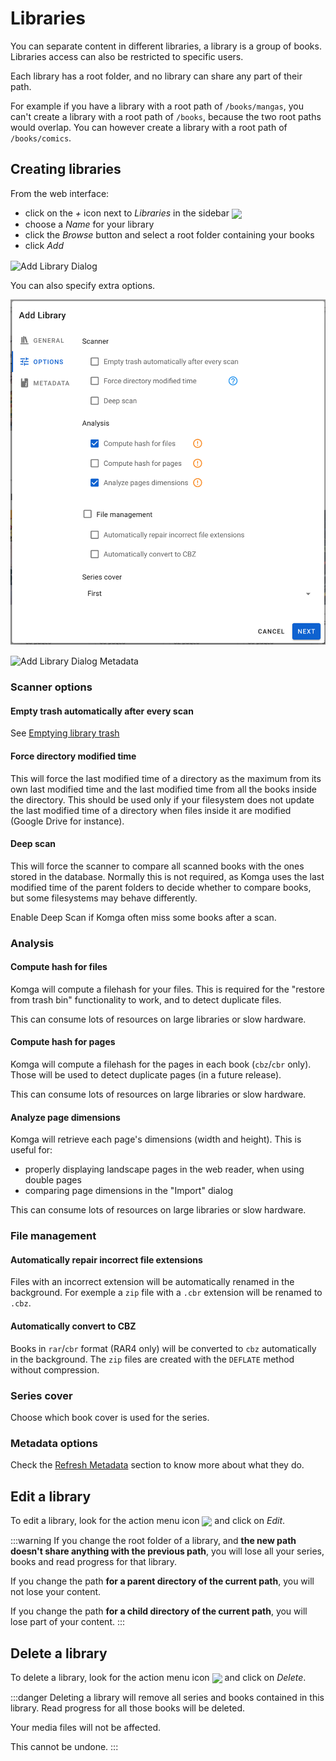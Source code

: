 # Libraries

You can separate content in different libraries, a library is a group of books. Libraries access can also be restricted to specific users.

Each library has a root folder, and no library can share any part of their path.

For example if you have a library with a root path of `/books/mangas`, you can't create a library with a root path of `/books`, because the two root paths would overlap. You can however create a library with a root path of `/books/comics`.

## Creating libraries

From the web interface:
- click on the _+_ icon next to _Libraries_ in the sidebar <img src="/assets/media/guides/libraries/library-add.png" style="vertical-align: middle" />
- choose a _Name_ for your library
- click the _Browse_ button and select a root folder containing your books
- click _Add_

<img src="/assets/media/guides/libraries/library-add-dialog.png" style="vertical-align: middle;max-height: 300px" alt="Add Library Dialog"/>

You can also specify extra options.

<img src="/assets/media/guides/libraries/library-add-options.png" style="vertical-align: middle; max-height: 600px" alt="Add Library Dialog Options"/>
<br/>
<br/>
<img src="/assets/media/guides/libraries/library-add-metadata.png" style="vertical-align: middle; max-height: 600px" alt="Add Library Dialog Metadata"/>

### Scanner options

#### Empty trash automatically after every scan

See [Emptying library trash](/guides/trash.md#automatically-empty-trash)

#### Force directory modified time

This will force the last modified time of a directory as the maximum from its own last modified time and the last modified time from all the books inside the directory. This should be used only if your filesystem does not update the last modified time of a directory when files inside it are modified (Google Drive for instance).

#### Deep scan

This will force the scanner to compare all scanned books with the ones stored in the database. Normally this is not required, as Komga uses the last modified time of the parent folders to decide whether to compare books, but some filesystems may behave differently.

Enable Deep Scan if Komga often miss some books after a scan.

### Analysis

#### Compute hash for files

Komga will compute a filehash for your files. This is required for the "restore from trash bin" functionality to work, and to detect duplicate files.

This can consume lots of resources on large libraries or slow hardware.

#### Compute hash for pages

Komga will compute a filehash for the pages in each book (`cbz`/`cbr` only). Those will be used to detect duplicate pages (in a future release).

This can consume lots of resources on large libraries or slow hardware.

#### Analyze page dimensions

Komga will retrieve each page's dimensions (width and height). This is useful for:
- properly displaying landscape pages in the web reader, when using double pages
- comparing page dimensions in the "Import" dialog

This can consume lots of resources on large libraries or slow hardware.

### File management

#### Automatically repair incorrect file extensions

Files with an incorrect extension will be automatically renamed in the background. For exemple a `zip` file with a `.cbr` extension will be renamed to `.cbz`.

#### Automatically convert to CBZ

Books in `rar`/`cbr` format (RAR4 only) will be converted to `cbz` automatically in the background. The `zip` files are created with the `DEFLATE` method without compression.

### Series cover

Choose which book cover is used for the series.

### Metadata options

Check the [Refresh Metadata](/guides/scan-analysis-refresh.md#refresh-metadata) section to know more about what they do.

## Edit a library

To edit a library, look for the action menu icon <img src="/assets/media/guides/action-menu-icon.png" style="vertical-align: middle" height="32" /> and click on _Edit_.

:::warning
If you change the root folder of a library, and __the new path doesn't share anything with the previous path__, you will lose all your series, books and read progress for that library.

If you change the path __for a parent directory of the current path__, you will not lose your content.

If you change the path __for a child directory of the current path__, you will lose part of your content.
:::

## Delete a library

To delete a library, look for the action menu icon <img src="/assets/media/guides/action-menu-icon.png" style="vertical-align: middle" height="32" /> and click on _Delete_.

:::danger
Deleting a library will remove all series and books contained in this library. Read progress for all those books will be deleted.

Your media files will not be affected.

This cannot be undone.
:::